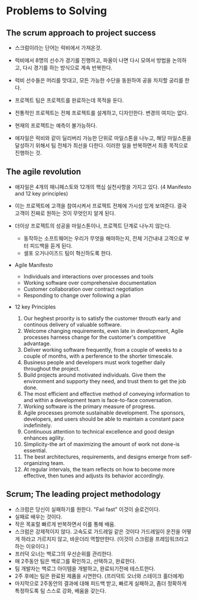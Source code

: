 # Problems to Solving

## The scrum approach to project success

- 스크럼이라는 단어는 럭비에서 가져온것. 
- 럭비에서 8명의 선수가 경기를 진행하고, 파올이 나면 다시 모여서 방법을 논의하고, 다시 경기를 하는 방식으로 계속 반복한다. 
- 럭비 선수들은 머리를 맛대고, 모든 가능한 수단을 동원하여 공을 차지할 궁리를 한다. 

- 프로젝트 팀은 프로젝트를 완료하는데 목적을 둔다. 
- 전통적인 프로젝트는 전체 프로젝트를 설계하고, 디자인한다. 변경의 여지는 없다. 
- 현재의 프로젝트는 예측이 불가능하다. 
- 애자일은 럭비와 같이 딜리버리 가능한 단위로 마일스톤을 나누고, 해당 마일스톤을 달성하기 위해서 팀 전체가 최선을 다한다. 이러한 일을 반복하면서 최종 목적으로 진행하는 것. 

## The agile revolution

- 애자일은 4개의 매니페스토와 12개의 핵심 실천사항을 가지고 있다. 
(4 Manifesto and 12 key principles)
- 이는 프로젝트에 고객을 참여시켜서 프로젝트 전체에 가시성 있게 보여준다. 결국 고객이 진짜로 원하는 것이 무엇인지 알게 된다. 
- 더이상 프로젝트의 성공을 마일스톤이나, 프로젝트 단계로 나누지 않는다. 
    - 동작하는 소프트웨어는 우리가 무엇을 해야하는지, 전체 기간내내 고객으로 부터 피드백을 듣게 된다. 
    - 셀포 오거나이즈드 팀이 혁신하도록 한다. 

- Agile Manifesto
    - Individuals and interactions over processes and tools
    - Working software over comprehensive documentation
    - Customer collaboration over contract negotiation
    - Responding to change over following a plan

- 12 key Principles
    1. Our heghest proority is to satisfy the customer throuth early and continous delivery of valuable software.
    2. Welcome changing requirements, even late in development, Agile processes harness change for the customer's competitive advantage.
    3. Deliver working software frequently, from a couple of weeks to a couple of months, with a perference to the shorter timescale.
    4. Business people and developers must work together daily throughout the project.
    5. Build projects around motivated individuals. Give them the environment and supporty they need, and trust them to get the job done.
    6. The most efficient and effective method of conveying information to and within a development team is face-to-face conversation.
    7. Working software is the primary measure of progress.
    8. Agile processes promote sustainable development. The sponsors, developers, and users should be able to maintain a constant pace indefinitely.
    9. Continuous attention to technical excellence and good design enhances agility.
    10. Simplicity-the art of maximizing the amount of work not done-is essential.
    11. The best architectures, requirements, and designs emerge from self-organizing team.
    12. At regular intervals, the team reflects on how to become more effective, then tunes and adjusts its behavior accordingly.
            


## Scrum; The leading project methodology

- 스크럼은 당신이 실패하기를 원한다. "Fail fast" 이것이 슬로건이다. 
- 실패로 배우는 것이다. 
- 작은 목표럴 빠르게 반복하면서 이를 통해 배움.
- 스크럼은 강제적이지 않다. 고속도로 가드레일 같은 것이다 가드레일이 운전을 어떻게 하라고 가르치지 않고, 바운더리 역할만한다. (이것이 스크럼을 프레임워크라고 하는 이유이다.)
- 프러덕 오너는 백로그의 우선순위를 관리한다. 
- 매 2주동안 팀은 백로그를 확인하고, 선택하고, 완료한다. 
- 팀 개발자는 백로그 아이템을 개발하고, 완료되기전에 테스트한다. 
- 2주 후에는 팀은 완료된 제품을 시연한다. (프러덕트 오너와 스테이크 홀더에게)
- 마지막으로 2주동안의 결과에 대해 피드백 받고, 빠르게 실패하고, 좀더 정확하게 특정하도록 팀 스스로 강화, 배움을 갖는다.

